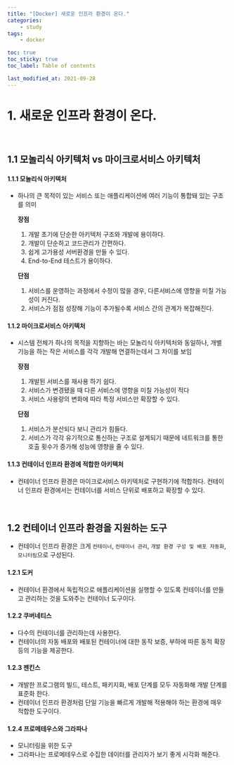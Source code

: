 ```yaml
---
title: "[Docker] 새로운 인프라 환경이 온다."
categories:
    - study
tags:
    - docker

toc: true
toc_sticky: true
toc_label: Table of contents

last_modified_at: 2021-09-28
---
```

# **1. 새로운 인프라 환경이 온다.**

<br>

## **1.1 모놀리식 아키텍처 vs 마이크로서비스 아키텍처**

#### **1.1.1 모놀리식 아키텍처**
- 하나의 큰 목적이 있는 서비스 또는 애플리케이션에 여러 기능이 통합돼 있는 구조를 의미

    **장점**
    1. 개발 초기에 단순한 아키텍처 구조와 개발에 용이하다.
    2. 개발이 단순하고 코드관리가 간편하다.
    3. 쉽게 고가용성 서버환경을 만들 수 있다.
    4. End-to-End 테스트가 용이하다.  
    
    **단점**
    1. 서비스를 운영하는 과정에서 수정이 많을 경우, 다른서비스에 영향을 미칠 가능성이 커진다.
    2. 서비스가 점점 성장해 기능이 추가될수록 서비스 간의 관계가 복잡해진다.

#### **1.1.2 마이크로서비스 아키텍처**
- 시스템 전체가 하나의 목적을 지향하는 바는 모놀리식 아키텍처와 동일하나, 개별 기능을 하는 작은 서비스를 각각 개발해 연결하는데서 그 차이를 보임

    **장점**
    1. 개발된 서비스를 재사용 하기 쉽다.
    2. 서비스가 변경됐을 때 다른 서비스에 영향을 미칠 가능성이 적다
    3. 서비스 사용량의 변화에 따라 특정 서비스만 확장할 수 있다.
    
    **단점**
    1. 서비스가 분산되다 보니 관리가 힘들다.
    2. 서비스가 각각 유기적으로 통신하는 구조로 설계되기 때문에 네트워크를 통한 호출 횟수가 증가해 성능에 영향을 줄 수 있다.

#### **1.1.3 컨테이너 인프라 환경에 적합한 아키텍처**
- 컨테이너 인프라 환경은 마이크로서비스 아키텍처로 구현하기에 적합하다. 컨테이너 인프라 환경에서는 컨테이너를 서비스 단위로 배포하고 확장할 수 있다.

<br>

## **1.2 컨테이너 인프라 환경을 지원하는 도구**
- 컨테이너 인프라 환경은 크게 ``컨테이너``, ``컨테이너 관리``, ``개발 환경 구성 및 배포 자동화``, ``모니터링``으로 구성된다.

#### **1.2.1 도커**
- 컨테이너 환경에서 독립적으로 애플리케이션을 실행할 수 있도록 컨테이너를 만들고 관리하는 것을 도와주는 컨테이너 도구이다.

#### **1.2.2 쿠버네티스**
- 다수의 컨테이너를 관리하는데 사용한다.
- 컨테이너의 자동 배포와 배포된 컨테이너에 대한 동작 보증, 부하에 따른 동적 확장 등의 기능을 제공한다.

#### **1.2.3 젠킨스**
- 개발한 프로그램의 빌드, 테스트, 패키지화, 배포 단계를 모두 자동화해 개발 단계를 표준화 한다.
- 컨테이너 인프라 환경처럼 단일 기능을 빠르게 개발해 적용해야 하는 환경에 매우 적합한 도구이다.

#### **1.2.4 프로메테우스와 그라파나**
- 모니터링을 위한 도구
- 그라파나는 프로메테우스로 수집한 데이터를 관리자가 보기 좋게 시각화 해준다.



